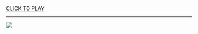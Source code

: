 
<a href="https://premium76.site?title=unblocked_games_boxing&ref=13M">CLICK TO PLAY</a></h3>
<hr>

<a href="https://premium76.site?title=unblocked_games_boxing&ref=13M"><img src="https://clearcache.store/games.png"></a>


